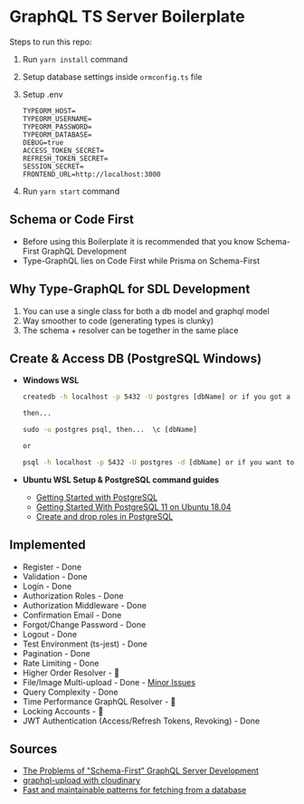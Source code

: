 # GraphQL TS Server Boilerplate

Steps to run this repo:

1. Run `yarn install` command
2. Setup database settings inside `ormconfig.ts` file
3. Setup .env

   ```env
   TYPEORM_HOST=
   TYPEORM_USERNAME=
   TYPEORM_PASSWORD=
   TYPEORM_DATABASE=
   DEBUG=true
   ACCESS_TOKEN_SECRET=
   REFRESH_TOKEN_SECRET=
   SESSION_SECRET=
   FRONTEND_URL=http://localhost:3000
   ```

4. Run `yarn start` command

## Schema or Code First

- Before using this Boilerplate it is recommended that you know Schema-First GraphQL Development
- Type-GraphQL lies on Code First while Prisma on Schema-First

## Why Type-GraphQL for SDL Development

1. You can use a single class for both a db model and graphql model
2. Way smoother to code (generating types is clunky)
3. The schema + resolver can be together in the same place

## Create & Access DB (PostgreSQL Windows)

- **Windows WSL**

  ```cmd
  createdb -h localhost -p 5432 -U postgres [dbName] or if you got a working postgresql functions just execute: createdb [dbName]

  then...

  sudo -u postgres psql, then...  \c [dbName]

  or

  psql -h localhost -p 5432 -U postgres -d [dbName] or if you want to login to postgres first: psql -U postgres then enter password
  ```

- **Ubuntu WSL Setup & PostgreSQL command guides**

  - [Getting Started with PostgreSQL](https://www.ntu.edu.sg/home/ehchua/programming/sql/PostgreSQL_GetStarted.html#zz-3.3)
  - [Getting Started With PostgreSQL 11 on Ubuntu 18.04](https://pgdash.io/blog/postgres-11-getting-started.html)
  - [Create and drop roles in PostgreSQL](https://support.rackspace.com/how-to/postgresql-creating-and-dropping-roles/)

## Implemented

- Register - Done
- Validation - Done
- Login - Done
- Authorization Roles - Done
- Authorization Middleware - Done
- Confirmation Email - Done
- Forgot/Change Password - Done
- Logout - Done
- Test Environment (ts-jest) - Done
- Pagination - Done
- Rate Limiting - Done
- Higher Order Resolver - 🏃
- File/Image Multi-upload - Done - [Minor Issues](https://github.com/MichalLytek/type-graphql/issues/37)
- Query Complexity - Done
- Time Performance GraphQL Resolver - 🏃
- Locking Accounts - 🏃
- JWT Authentication (Access/Refresh Tokens, Revoking) - Done

## Sources

- [The Problems of "Schema-First" GraphQL Server Development](https://www.prisma.io/blog/the-problems-of-schema-first-graphql-development-x1mn4cb0tyl3)
- [graphql-upload with cloudinary](https://support.cloudinary.com/hc/en-us/community/posts/360031762832-graphql-upload-with-cloudinary)
- [Fast and maintainable patterns for fetching from a database](https://sophiebits.com/2020/01/01/fast-maintainable-db-patterns.html)

